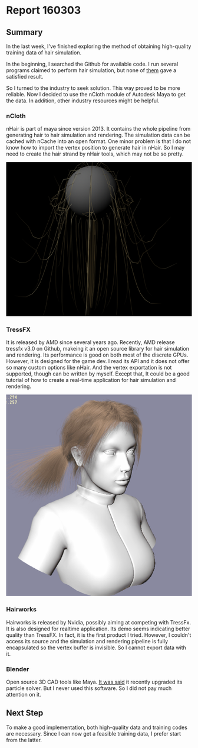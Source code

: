 # Report 160303
## Summary

In the last week, I've finished exploring the method of obtaining high-quality training data of hair simulation.

In the beginning, I searched the Github for available code. I run several programs claimed to perform hair simulation, but none of [them](https://github.com/stars) gave a satisfied result.

So I turned to the industry to seek solution. This way proved to be more reliable. Now I decided to use the nCloth module of Autodesk Maya to get the data. In addition, other industry resources might be helpful.

### nCloth

nHair is part of maya since version 2013. It contains the whole pipeline from generating hair to hair simulation and rendering. The simulation data can be cached with nCache into an open format. One minor problem is that I do not know how to import the vertex position to generate hair in nHair. So I may need to create the hair strand by nHair tools, which may not be so pretty.

![model](ballhair.PNG)


### TressFX

It is released by AMD since several years ago. Recently, AMD release tressfx v3.0 on Github, makeing it an open source library for hair simulation and rendering. Its performance is good on both most of the discrete GPUs. However, it is designed for the game dev. I read its API and it does not offer so many custom options like nHair. And the vertex exportation is not supported, though can be written by myself. Except that, It could be a good tutorial of how to create a real-time application for hair simulation and rendering.

![screencast](tressfx2.0.gif)

### Hairworks

Hairworks is released by Nvidia, possibly aiming at competing with TressFx. It is also designed for realtime application. Its demo seems indicating better quality than TressFX. In fact, it is the first product I tried. However, I couldn't access its source and the simulation and rendering pipeline is fully encapsulated so the vertex buffer is invisible. So I cannot export data with it.

### Blender

Open source 3D CAD tools like Maya. [It was said](http://code.blender.org/2014/09/hair-system-roadmap/)  it recently upgraded its particle solver. But I never used this software. So I did not pay much attention on it.


## Next Step

To make a good implementation, both high-quality data and training codes are necessary. Since I can now get a feasible training data, I prefer start from the latter.
